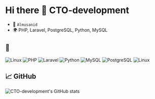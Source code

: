 # Hi there 👋 CTO-development
- 🎯  `Almusanid`
- 🌍 PHP, Laravel, PostgreSQL, Python, MySQL

## 🧰
![Linux](https://img.shields.io/badge/-Linux-FCC624?style=flat&logo=linux&logoColor=black)
![PHP](https://img.shields.io/badge/-PHP-8892BF?style=flat&logo=php)
![Laravel](https://img.shields.io/badge/-Laravel-F55247?style=flat&logo=laravel)
![Python](https://img.shields.io/badge/-Python-3776AB?style=flat&logo=python)
![MySQL](https://img.shields.io/badge/-MySQL-4479A1?style=flat&logo=mysql)
![PostgreSQL](https://img.shields.io/badge/-PostgreSQL-336791?style=flat&logo=postgresql)
![Linux](https://img.shields.io/badge/-Linux-FCC624?style=flat&logo=linux&logoColor=black)

## 📈 GitHub
![CTO-development's GitHub stats](https://github-readme-stats.vercel.app/api?username=CTO-development&show_icons=true&theme=dark)
